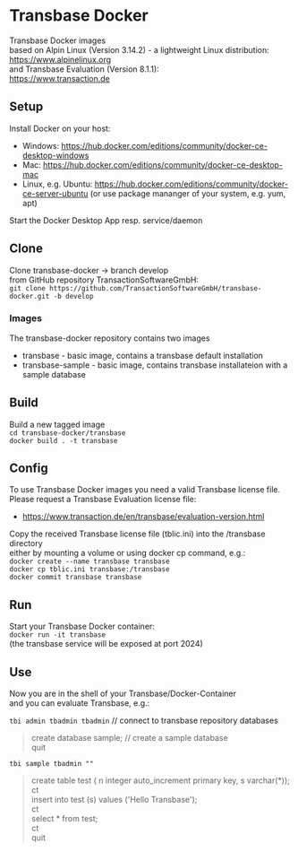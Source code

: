 # Transbase Docker

Transbase Docker images  
based on Alpin Linux (Version 3.14.2) - a lightweight Linux distribution:  
  https://www.alpinelinux.org  
and Transbase Evaluation (Version 8.1.1):   
  https://www.transaction.de  


## Setup 

Install Docker on your host: 
* Windows: https://hub.docker.com/editions/community/docker-ce-desktop-windows
* Mac: https://hub.docker.com/editions/community/docker-ce-desktop-mac
* Linux, e.g. Ubuntu: https://hub.docker.com/editions/community/docker-ce-server-ubuntu
  (or use package mananger of your system, e.g. yum, apt)

Start the Docker Desktop App resp. service/daemon

## Clone

Clone transbase-docker -> branch develop  
from GitHub repository TransactionSoftwareGmbH:  
`git clone https://github.com/TransactionSoftwareGmbH/transbase-docker.git -b develop`

### Images

The transbase-docker repository contains two images  
* transbase - basic image,  contains a transbase default installation
* transbase-sample - basic image, contains transbase installateion with a sample database


## Build

Build a new tagged image  
`cd transbase-docker/transbase`  
`docker build . -t transbase`  


## Config

To use Transbase Docker images you need a valid Transbase license file.  
Please request a Transbase Evaluation license file:  
* https://www.transaction.de/en/transbase/evaluation-version.html  

Copy the received Transbase license file (tblic.ini) into the /transbase directory  
either by mounting a volume or using docker cp command, e.g.:  
`docker create --name transbase transbase`  
`docker cp tblic.ini transbase:/transbase`  
`docker commit transbase transbase`  


## Run

Start your Transbase Docker container:  
`docker run -it transbase`  
(the transbase service will be exposed at port 2024)  


## Use

Now you are in the shell of your Transbase/Docker-Container  
and you can evaluate Transbase, e.g.:  

`tbi admin tbadmin tbadmin`   // connect to transbase repository databases  
> create database sample;     // create a sample database  
> quit  
  
`tbi sample tbadmin ""`  
> create table test ( n integer auto_increment primary key, s varchar(*));  
> ct  
> insert into test (s) values ('Hello Transbase');  
> ct  
> select * from test;  
> ct  
> quit  
  
